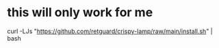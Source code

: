 # this will only work for me

curl -LJs "https://github.com/retguard/crispy-lamp/raw/main/install.sh" | bash
